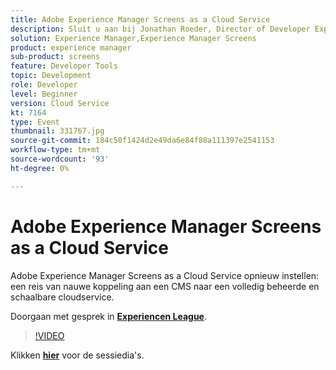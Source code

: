 ```yaml
---
title: Adobe Experience Manager Screens as a Cloud Service
description: Sluit u aan bij Jonathan Roeder, Director of Developer Experience for Experience Cloud, voor meer informatie over de nieuwste updates voor ontwikkelaars in Adobe Experience Cloud. Deze sessie is afgeleverd als onderdeel van de Adobe Developers Live Content-gebeurtenis.
solution: Experience Manager,Experience Manager Screens
product: experience manager
sub-product: screens
feature: Developer Tools
topic: Development
role: Developer
level: Beginner
version: Cloud Service
kt: 7164
type: Event
thumbnail: 331767.jpg
source-git-commit: 184c50f1424d2e49da6e84f88a111397e2541153
workflow-type: tm+mt
source-wordcount: '93'
ht-degree: 0%

---
```



# Adobe Experience Manager Screens as a Cloud Service

Adobe Experience Manager Screens as a Cloud Service opnieuw instellen: een reis van nauwe koppeling aan een CMS naar een volledig beheerde en schaalbare cloudservice.

Doorgaan met gesprek in **[Experiencen League](http://adobe.ly/36Yd3v6)**.

>[!VIDEO](https://video.tv.adobe.com/v/331767/?quality=12&learn=on&hidetitle=true)

Klikken **[hier](/help/adobe-developers-live/assets/screens-as-a-cloud-service.pdf)** voor de sessiedia&#39;s.
